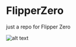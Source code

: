 # FlipperZero

just a repo for Flipper Zero 

![alt text](https://images.archbee.com/3GUDYkC5JgUWgo6RW8piO-Pnq6icJgKRxWJ1pqXII08-20241024-174305.png?format=webp "Logo Title Text 1")
